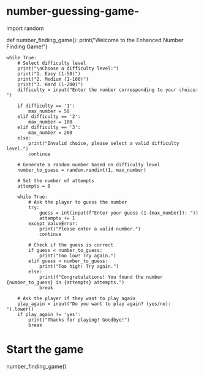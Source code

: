 # number-guessing-game-

import random 

def number_finding_game():
    print("Welcome to the Enhanced Number Finding Game!")
    
    while True:
        # Select difficulty level
        print("\nChoose a difficulty level:")
        print("1. Easy (1-50)")
        print("2. Medium (1-100)")
        print("3. Hard (1-200)")
        difficulty = input("Enter the number corresponding to your choice: ")
        
        if difficulty == '1':
            max_number = 50
        elif difficulty == '2':
            max_number = 100
        elif difficulty == '3':
            max_number = 200
        else:
            print("Invalid choice, please select a valid difficulty level.")
            continue
        
        # Generate a random number based on difficulty level
        number_to_guess = random.randint(1, max_number)
        
        # Set the number of attempts
        attempts = 0
        
        while True:
            # Ask the player to guess the number
            try:
                guess = int(input(f"Enter your guess (1-{max_number}): "))
                attempts += 1
            except ValueError:
                print("Please enter a valid number.")
                continue
            
            # Check if the guess is correct
            if guess < number_to_guess:
                print("Too low! Try again.")
            elif guess > number_to_guess:
                print("Too high! Try again.")
            else:
                print(f"Congratulations! You found the number {number_to_guess} in {attempts} attempts.")
                break
        
        # Ask the player if they want to play again
        play_again = input("Do you want to play again? (yes/no): ").lower()
        if play_again != 'yes':
            print("Thanks for playing! Goodbye!")
            break

# Start the game
number_finding_game()
